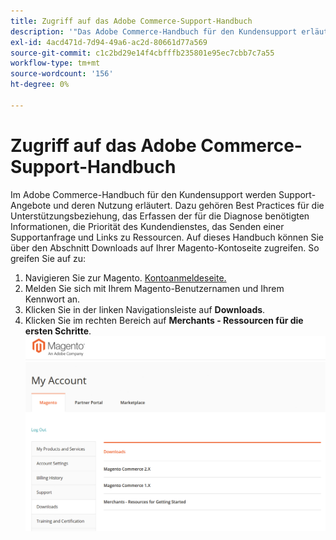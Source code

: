 ```yaml
---
title: Zugriff auf das Adobe Commerce-Support-Handbuch
description: '"Das Adobe Commerce-Handbuch für den Kundensupport erläutert die Angebote des Kundensupport und deren Nutzung. Dazu gehören Best Practices für die Unterstützungsbeziehung, das Erfassen der für die Diagnose benötigten Informationen, die Priorität des Kundendienstes, das Senden einer Supportanfrage und Links zu Ressourcen. Auf dieses Handbuch können Sie über den Abschnitt Downloads auf Ihrer Magento-Kontoseite zugreifen. Zugriff auf:'''
exl-id: 4acd471d-7d94-49a6-ac2d-80661d77a569
source-git-commit: c1c2bd29e14f4cbfffb235801e95ec7cbb7c7a55
workflow-type: tm+mt
source-wordcount: '156'
ht-degree: 0%

---
```


# Zugriff auf das Adobe Commerce-Support-Handbuch

Im Adobe Commerce-Handbuch für den Kundensupport werden Support-Angebote und deren Nutzung erläutert. Dazu gehören Best Practices für die Unterstützungsbeziehung, das Erfassen der für die Diagnose benötigten Informationen, die Priorität des Kundendienstes, das Senden einer Supportanfrage und Links zu Ressourcen. Auf dieses Handbuch können Sie über den Abschnitt Downloads auf Ihrer Magento-Kontoseite zugreifen. So greifen Sie auf zu:

1. Navigieren Sie zur Magento. [Kontoanmeldeseite.](https://account.magento.com/customer/account/login)
1. Melden Sie sich mit Ihrem Magento-Benutzernamen und Ihrem Kennwort an.
1. Klicken Sie in der linken Navigationsleiste auf **Downloads**.
1. Klicken Sie im rechten Bereich auf **Merchants - Ressourcen für die ersten Schritte**.  ![access_magento_commerce_customer_support_guide.png](assets/access_magento_commerce_customer_support_guide.png)
